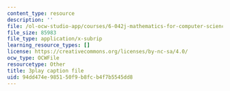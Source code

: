 ```yaml
---
content_type: resource
description: ''
file: /ol-ocw-studio-app/courses/6-042j-mathematics-for-computer-science-fall-2010/94dd474e985150f9b8fcb4f7b5545dd8_Kqf0uO0oV6s.vtt
file_size: 85983
file_type: application/x-subrip
learning_resource_types: []
license: https://creativecommons.org/licenses/by-nc-sa/4.0/
ocw_type: OCWFile
resourcetype: Other
title: 3play caption file
uid: 94dd474e-9851-50f9-b8fc-b4f7b5545dd8
---
```

